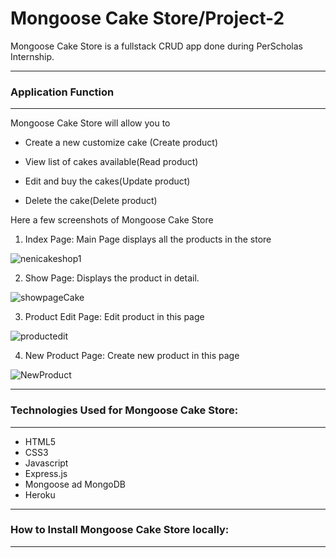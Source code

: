 
# Mongoose Cake Store/Project-2

Mongoose Cake Store is a fullstack CRUD app done during PerScholas Internship.

--------------------------------------------------------------------------------------------
### Application Function
-----------------------------------------------------------------------------------------------
Mongoose Cake Store will allow you to 

- Create a new customize cake (Create product)

- View list of cakes available(Read product)

- Edit  and buy the cakes(Update product)

- Delete the cake(Delete product) 


Here a few screenshots of Mongoose Cake Store

1. Index Page: Main Page displays all the products in the store

![nenicakeshop1](https://user-images.githubusercontent.com/98413761/158913519-8e0b84c9-c311-47b1-9d4e-4b847cef650f.png)

2. Show Page: Displays the product in detail.

![showpageCake](https://user-images.githubusercontent.com/98413761/158918329-7535c109-f6f0-4b7c-bcc1-ec81eee8ff1d.png)

3. Product Edit Page: Edit product in this page

![productedit](https://user-images.githubusercontent.com/98413761/158919302-f40ae068-b7a1-47f2-ba80-8ec82a8dafe9.png)

4. New Product Page: Create new product in this page

![NewProduct](https://user-images.githubusercontent.com/98413761/158919130-01716a8b-7102-4e7e-9ca4-d677087fe967.png)

--------------------------------------------------------------------------------------------------------
### Technologies Used for Mongoose Cake Store:
-------------------------------------------------------------------------------------------------------
- HTML5
- CSS3
- Javascript
- Express.js
- Mongoose ad MongoDB
- Heroku
---------------------------------------------------------------------------------------------------------
### How to Install Mongoose Cake Store locally:
------------------------------------------------------------------------------------------------------------
